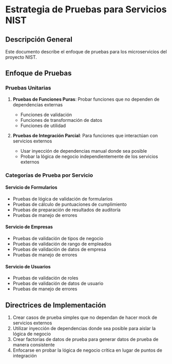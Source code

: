 # Estrategia de Pruebas para Servicios NIST

## Descripción General

Este documento describe el enfoque de pruebas para los microservicios del proyecto NIST.

## Enfoque de Pruebas

### Pruebas Unitarias

1. **Pruebas de Funciones Puras**: Probar funciones que no dependen de dependencias externas

   - Funciones de validación
   - Funciones de transformación de datos
   - Funciones de utilidad

2. **Pruebas de Integración Parcial**: Para funciones que interactúan con servicios externos
   - Usar inyección de dependencias manual donde sea posible
   - Probar la lógica de negocio independientemente de los servicios externos

### Categorías de Prueba por Servicio

#### Servicio de Formularios

- Pruebas de lógica de validación de formularios
- Pruebas de cálculo de puntuaciones de cumplimiento
- Pruebas de preparación de resultados de auditoría
- Pruebas de manejo de errores

#### Servicio de Empresas

- Pruebas de validación de tipos de negocio
- Pruebas de validación de rango de empleados
- Pruebas de validación de datos de empresa
- Pruebas de manejo de errores

#### Servicio de Usuarios

- Pruebas de validación de roles
- Pruebas de validación de datos de usuario
- Pruebas de manejo de errores

## Directrices de Implementación

1. Crear casos de prueba simples que no dependan de hacer mock de servicios externos
2. Utilizar inyección de dependencias donde sea posible para aislar la lógica de negocio
3. Crear factorías de datos de prueba para generar datos de prueba de manera consistente
4. Enfocarse en probar la lógica de negocio crítica en lugar de puntos de integración
